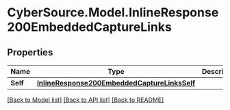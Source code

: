 # CyberSource.Model.InlineResponse200EmbeddedCaptureLinks
## Properties

Name | Type | Description | Notes
------------ | ------------- | ------------- | -------------
**Self** | [**InlineResponse200EmbeddedCaptureLinksSelf**](InlineResponse200EmbeddedCaptureLinksSelf.md) |  | [optional] 

[[Back to Model list]](../README.md#documentation-for-models) [[Back to API list]](../README.md#documentation-for-api-endpoints) [[Back to README]](../README.md)

